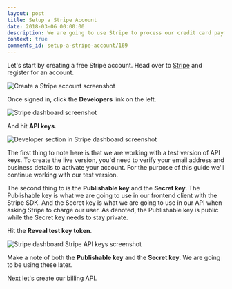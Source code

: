 ```yaml
---
layout: post
title: Setup a Stripe Account
date: 2018-03-06 00:00:00
description: We are going to use Stripe to process our credit card payments. To do this let's first create a free Stripe account.
context: true
comments_id: setup-a-stripe-account/169
---
```


Let's start by creating a free Stripe account. Head over to [Stripe](https://dashboard.stripe.com/register) and register for an account.

![Create a Stripe account screenshot](/assets/part2/create-a-stripe-account.png)

Once signed in, click the **Developers** link on the left.

![Stripe dashboard screenshot](/assets/part2/stripe-dashboard.png)

And hit **API keys**.

![Developer section in Stripe dashboard screenshot](/assets/part2/developer-section-in-stripe-dashboard.png)

The first thing to note here is that we are working with a test version of API keys. To create the live version, you'd need to verify your email address and business details to activate your account. For the purpose of this guide we'll continue working with our test version.

The second thing to is the **Publishable key** and the **Secret key**. The Publishable key is what we are going to use in our frontend client with the Stripe SDK. And the Secret key is what we are going to use in our API when asking Stripe to charge our user. As denoted, the Publishable key is public while the Secret key needs to stay private.

Hit the **Reveal test key token**.

![Stripe dashboard Stripe API keys screenshot](/assets/part2/stripe-dashboard-stripe-api-keys.png)

Make a note of both the **Publishable key** and the **Secret key**. We are going to be using these later.

Next let's create our billing API.
